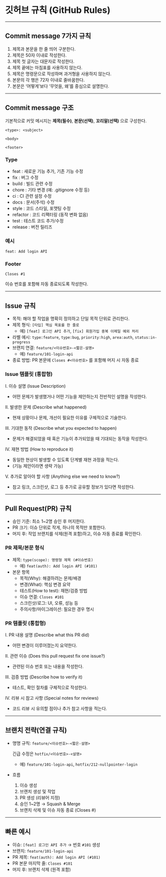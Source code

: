 # 깃허브 규칙 (GitHub Rules)

---

## Commit message 7가지 규칙

1. 제목과 본문을 한 줄 띄어 구분한다.
2. 제목은 50자 이내로 작성한다.
3. 제목 첫 글자는 대문자로 작성한다.
4. 제목 끝에는 마침표를 사용하지 않는다.
5. 제목은 명령문으로 작성하며 과거형을 사용하지 않는다.
6. 본문의 각 행은 72자 이내로 줄바꿈한다.
7. 본문은 ‘어떻게’보다 ‘무엇을, 왜’를 중심으로 설명한다.

---

## Commit message 구조

기본적으로 커밋 메시지는 **제목(필수)**, **본문(선택)**, **꼬리말(선택)** 으로 구성한다.

```
<type>: <subject>

<body>

<footer>

```

### Type

- feat : 새로운 기능 추가, 기존 기능 수정
- fix : 버그 수정
- build : 빌드 관련 수정
- chore : 기타 변경 (예: .gitignore 수정 등)
- ci : CI 관련 설정 수정
- docs : 문서(주석) 수정
- style : 코드 스타일, 포맷팅 수정
- refactor : 코드 리팩터링 (동작 변화 없음)
- test : 테스트 코드 추가/수정
- release : 버전 릴리즈

### 예시

`feat: Add login API`

### Footer

`Closes #1`

이슈 번호를 포함해 자동 종료되도록 작성한다.

---

## Issue 규칙

- 목적: 해야 할 작업을 명확히 정의하고 단일 목적 단위로 관리한다.
- 제목 형식: `[타입] 핵심 목표를 한 줄로`
    - 예) `[feat] 로그인 API 추가`, `[fix] 회원가입 중복 이메일 예외 처리`
- 라벨 예시: `type:feature`, `type:bug`, `priority:high`, `area:auth`, `status:in-progress`
- 브랜치 연결: `feature/<이슈번호>-<짧은-설명>`
    - 예) `feature/101-login-api`
- 종료 방법: PR 본문에 `Closes #<이슈번호>` 를 포함해 머지 시 자동 종료

### Issue 템플릿 (통합형)

Ⅰ. 이슈 설명 (Issue Description)

- 어떤 문제가 발생했거나 어떤 기능을 제안하는지 전반적인 설명을 작성한다.

Ⅱ. 발생한 문제 (Describe what happened)

- 현재 상황이나 문제, 개선이 필요한 이유를 구체적으로 기술한다.

Ⅲ. 기대한 동작 (Describe what you expected to happen)

- 문제가 해결되었을 때 혹은 기능이 추가되었을 때 기대되는 동작을 작성한다.

Ⅳ. 재현 방법 (How to reproduce it)

- 동일한 현상이 발생할 수 있도록 단계별 재현 과정을 적는다.
- (기능 제안이라면 생략 가능)

Ⅴ. 추가로 알아야 할 사항 (Anything else we need to know?)

- 참고 링크, 스크린샷, 로그 등 추가로 공유할 정보가 있다면 작성한다.

---

## Pull Request(PR) 규칙

- 승인 기준: 최소 1~2명 승인 후 머지한다.
- PR 크기: 이슈 단위로 작게, 하나의 목적만 포함한다.
- 머지 후: 작업 브랜치를 삭제(원격 포함)하고, 이슈 자동 종료를 확인한다.

### PR 제목/본문 형식

- 제목: `type(scope): 명령형 제목 (#이슈번호)`
    - 예) `feat(auth): Add login API (#101)`
- 본문 항목
    - 목적(Why): 해결하려는 문제/배경
    - 변경(What): 핵심 변경 요약
    - 테스트(How to test): 재현/검증 방법
    - 이슈 연결: `Closes #101`
    - 스크린샷/로그: UI, 오류, 성능 등
    - 주의사항/마이그레이션: 필요한 경우 명시

### PR 템플릿 (통합형)

Ⅰ. PR 내용 설명 (Describe what this PR did)

- 어떤 변경이 이루어졌는지 요약한다.

Ⅱ. 관련 이슈 (Does this pull request fix one issue?)

- 관련된 이슈 번호 또는 내용을 작성한다.

Ⅲ. 검증 방법 (Describe how to verify it)

- 테스트, 확인 절차를 구체적으로 작성한다.

Ⅳ. 리뷰 시 참고 사항 (Special notes for reviews)

- 코드 리뷰 시 유의할 점이나 추가 참고 사항을 적는다.

---

## 브랜치 전략(연결 규칙)

- 명명 규칙: `feature/<이슈번호>-<짧은-설명>`
    
    긴급 수정은 `hotfix/<이슈번호>-<설명>`
    
    - 예) `feature/101-login-api`, `hotfix/212-nullpointer-login`
- 흐름
    1. 이슈 생성
    2. 브랜치 생성 및 작업
    3. PR 생성 (리뷰어 지정)
    4. 승인 1~2명 → Squash & Merge
    5. 브랜치 삭제 및 이슈 자동 종료 (Closes #)

---

## 빠른 예시

- 이슈: `[feat] 로그인 API 추가` → 번호 `#101` 생성
- 브랜치: `feature/101-login-api`
- PR 제목: `feat(auth): Add login API (#101)`
- PR 본문 마지막 줄: `Closes #101`
- 머지 후: 브랜치 삭제 (원격 포함)